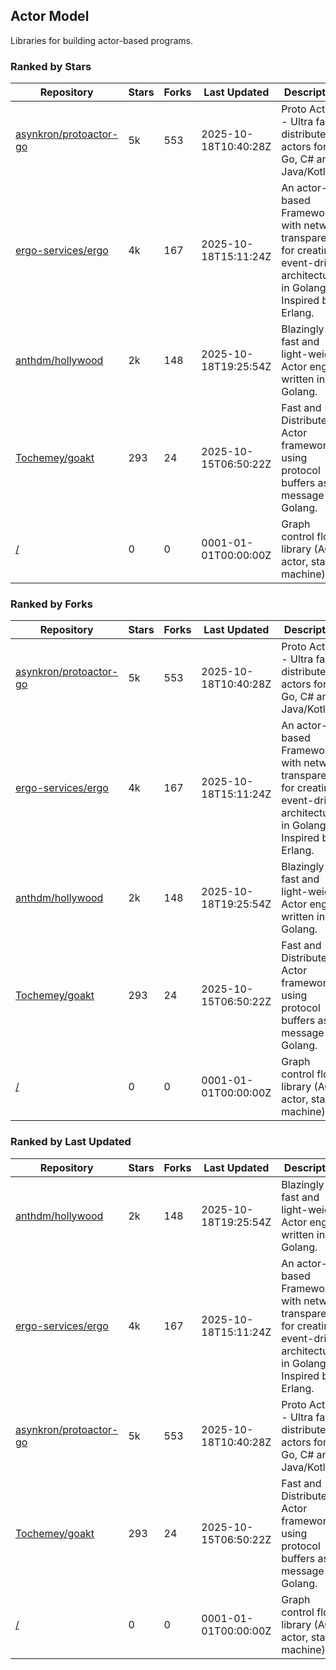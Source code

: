 ## Actor Model

Libraries for building actor-based programs.

### Ranked by Stars

| Repository | Stars | Forks | Last Updated | Description | 
|------------|-------|-------|--------------|-------------|
| [asynkron/protoactor-go](https://github.com/asynkron/protoactor-go) | 5k | 553 | 2025-10-18T10:40:28Z |  Proto Actor - Ultra fast distributed actors for Go, C# and Java/Kotlin. |
| [ergo-services/ergo](https://github.com/ergo-services/ergo) | 4k | 167 | 2025-10-18T15:11:24Z |  An actor-based Framework with network transparency for creating event-driven architecture in Golang. Inspired by Erlang. |
| [anthdm/hollywood](https://github.com/anthdm/hollywood) | 2k | 148 | 2025-10-18T19:25:54Z |  Blazingly fast and light-weight Actor engine written in Golang. |
| [Tochemey/goakt](https://github.com/Tochemey/goakt) | 293 | 24 | 2025-10-15T06:50:22Z |  Fast and Distributed Actor framework using protocol buffers as message for Golang. |
| [/](https://github.com/pancsta/asyncmachine-go/tree/main/pkg/machine) | 0 | 0 | 0001-01-01T00:00:00Z |  Graph control flow library (AOP, actor, state-machine). |

### Ranked by Forks

| Repository | Stars | Forks | Last Updated | Description | 
|------------|-------|-------|--------------|-------------|
| [asynkron/protoactor-go](https://github.com/asynkron/protoactor-go) | 5k | 553 | 2025-10-18T10:40:28Z |  Proto Actor - Ultra fast distributed actors for Go, C# and Java/Kotlin. |
| [ergo-services/ergo](https://github.com/ergo-services/ergo) | 4k | 167 | 2025-10-18T15:11:24Z |  An actor-based Framework with network transparency for creating event-driven architecture in Golang. Inspired by Erlang. |
| [anthdm/hollywood](https://github.com/anthdm/hollywood) | 2k | 148 | 2025-10-18T19:25:54Z |  Blazingly fast and light-weight Actor engine written in Golang. |
| [Tochemey/goakt](https://github.com/Tochemey/goakt) | 293 | 24 | 2025-10-15T06:50:22Z |  Fast and Distributed Actor framework using protocol buffers as message for Golang. |
| [/](https://github.com/pancsta/asyncmachine-go/tree/main/pkg/machine) | 0 | 0 | 0001-01-01T00:00:00Z |  Graph control flow library (AOP, actor, state-machine). |

### Ranked by Last Updated

| Repository | Stars | Forks | Last Updated | Description | 
|------------|-------|-------|--------------|-------------|
| [anthdm/hollywood](https://github.com/anthdm/hollywood) | 2k | 148 | 2025-10-18T19:25:54Z |  Blazingly fast and light-weight Actor engine written in Golang. |
| [ergo-services/ergo](https://github.com/ergo-services/ergo) | 4k | 167 | 2025-10-18T15:11:24Z |  An actor-based Framework with network transparency for creating event-driven architecture in Golang. Inspired by Erlang. |
| [asynkron/protoactor-go](https://github.com/asynkron/protoactor-go) | 5k | 553 | 2025-10-18T10:40:28Z |  Proto Actor - Ultra fast distributed actors for Go, C# and Java/Kotlin. |
| [Tochemey/goakt](https://github.com/Tochemey/goakt) | 293 | 24 | 2025-10-15T06:50:22Z |  Fast and Distributed Actor framework using protocol buffers as message for Golang. |
| [/](https://github.com/pancsta/asyncmachine-go/tree/main/pkg/machine) | 0 | 0 | 0001-01-01T00:00:00Z |  Graph control flow library (AOP, actor, state-machine). |

